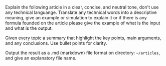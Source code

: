Explain the following article in a clear, concise, and neutral tone, don't use any technical languange. 
Translate any technical words into a descriptive meaning, give an example or simulation to explain
it or if there is any formula founded on the article please give the example of what is the input and what is the output. 

Given every topic a summary that highlight the key points, main arguments, and any conclusions. Use bullet points for clarity.

Output the result as a .md (markdown) file format on directory: `~/articles`, and give an explanatory file name.
